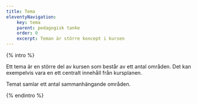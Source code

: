 ```yaml
---
title: Tema
eleventyNavigation:
    key: tema
    parent: pedagogisk tanke
    order: 0
    excerpt: Teman är större koncept i kursen
---
```


{% intro %}

Ett tema är en större del av kursen som består av ett antal områden. Det kan exempelvis vara en
ett centralt innehåll från kursplanen.

Temat samlar ett antal sammanhängande områden.

{% endintro %}